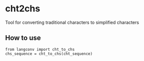 # cht2chs
Tool for converting traditional characters to simplified characters

## How to use

```
from langconv import cht_to_chs
chs_sequence = cht_to_chs(cht_sequence)
